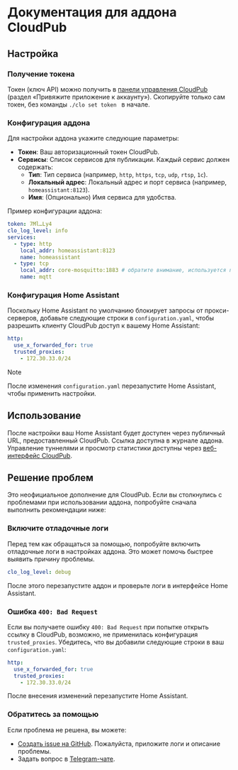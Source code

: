 # Документация для аддона CloudPub

## Настройка

### Получение токена

Токен (ключ API) можно получить в [панели управления CloudPub](https://cloudpub.ru/dashboard/) (раздел «Привяжите приложение к аккаунту»). Скопируйте только сам токен, без команды `./clo set token ` в начале.

### Конфигурация аддона

Для настройки аддона укажите следующие параметры:

- **Токен**: Ваш авторизационный токен CloudPub.
- **Сервисы**: Список сервисов для публикации. Каждый сервис должен содержать:
  - **Тип**: Тип сервиса (например, `http`, `https`, `tcp`, `udp`, `rtsp`, `1c`).
  - **Локальный адрес**: Локальный адрес и порт сервиса (например, `homeassistant:8123`).
  - **Имя**: (Опционально) Имя сервиса для удобства.

Пример конфигурации аддона:

```yaml
token: 7Ml…Ly4
clo_log_level: info
services:
  - type: http
    local_addr: homeassistant:8123
    name: homeassistant
  - type: tcp
    local_addr: core-mosquitto:1883 # обратите внимание, используется порт без поддержки SSL
    name: mqtt
```

### Конфигурация Home Assistant

Поскольку Home Assistant по умолчанию блокирует запросы от прокси-серверов, добавьте следующие строки в `configuration.yaml`, чтобы разрешить клиенту CloudPub доступ к вашему Home Assistant:

```yaml
http:
  use_x_forwarded_for: true
  trusted_proxies:
    - 172.30.33.0/24
```

> [!NOTE]
> После изменения `configuration.yaml` перезапустите Home Assistant, чтобы применить настройки.

## Использование

После настройки ваш Home Assistant будет доступен через публичный URL, предоставленный CloudPub. Ссылка доступна в журнале аддона. Управление туннелями и просмотр статистики доступны через [веб-интерфейс CloudPub](https://cloudpub.ru/dashboard/).

## Решение проблем

Это неофициальное дополнение для CloudPub. Если вы столкнулись с проблемами при использовании аддона, попробуйте сначала выполнить рекомендации ниже:

### Включите отладочные логи

Перед тем как обращаться за помощью, попробуйте включить отладочные логи в настройках аддона. Это может помочь быстрее выявить причину проблемы.

```yaml
clo_log_level: debug
```

После этого перезапустите аддон и проверьте логи в интерфейсе Home Assistant.

### Ошибка `400: Bad Request`

Если вы получаете ошибку `400: Bad Request` при попытке открыть ссылку в CloudPub, возможно, не применилась конфигурация `trusted_proxies`. Убедитесь, что вы добавили следующие строки в ваш `configuration.yaml`:

```yaml
http:
  use_x_forwarded_for: true
  trusted_proxies:
    - 172.30.33.0/24
```

После внесения изменений перезапустите Home Assistant.

### Обратитесь за помощью

Если проблема не решена, вы можете:
- [Создать issue на GitHub](https://github.com/black-roland/hassio-addon-cloudpub/issues). Пожалуйста, приложите логи и описание проблемы.
- Задать вопрос в [Telegram-чате](https://t.me/mansmarthome/236).

